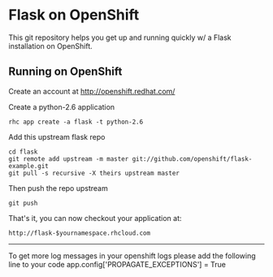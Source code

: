 Flask on OpenShift
==================

This git repository helps you get up and running quickly w/ a Flask installation
on OpenShift.


Running on OpenShift
----------------------------

Create an account at http://openshift.redhat.com/

Create a python-2.6 application

    rhc app create -a flask -t python-2.6

Add this upstream flask repo

    cd flask
    git remote add upstream -m master git://github.com/openshift/flask-example.git
    git pull -s recursive -X theirs upstream master
    
Then push the repo upstream

    git push

That's it, you can now checkout your application at:

    http://flask-$yournamespace.rhcloud.com

------------------------------

To get more log messages in your openshift logs please add the following line to your code
app.config['PROPAGATE_EXCEPTIONS'] = True  

